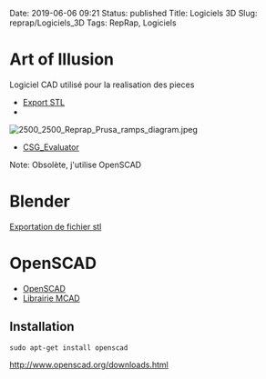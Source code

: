 Date: 2019-06-06 09:21
Status: published
Title: Logiciels 3D
Slug: reprap/Logiciels_3D
Tags: RepRap, Logiciels

# Art of Illusion

Logiciel CAD utilisé pour la realisation des pieces

* [Export STL](http://forums.reprap.org/read.php?12,10052)
* 
![2500_2500_Reprap_Prusa_ramps_diagram.jpeg](2500_2500_Reprap_Prusa_ramps_diagram.jpeg)
* [CSG_Evaluator](http://reprap.org/wiki/Builders/Metalab/AoI_CSG_Evaluator)

Note: Obsolète, j'utilise OpenSCAD

# Blender

[Exportation de fichier stl](http://www.google.fr/url?sa=t&rct=j&q=&esrc=s&source=web&cd=1&ved=0CDQQFjAA&url=http%3A%2F%2Fsupport.ponoko.com%2Fentries%2F21531613-How-to-export-a-STL-design-file-using-Blender-2-6-&ei=FfbPUaqHDo_VsgbEjIGYAQ&usg=AFQjCNFCXZWBJFAMVZMzzFvHp4YdoMiJRg&sig2=st3E-IgUgZrY_hEkfyDN5w&bvm=bv.48572450,d.Yms)

  [1]: http://www.thingiverse.com/thing:4249/#files
  [2]: http://www.thingiverse.com/thing:263620/#files

# OpenSCAD

* [OpenSCAD](http://www.openscad.org/)
* [Librairie MCAD](https://github.com/openscad/MCAD)

## Installation

    sudo apt-get install openscad

<http://www.openscad.org/downloads.html>
